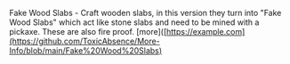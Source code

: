 Fake Wood Slabs - Craft wooden slabs, in this version they turn into "Fake Wood Slabs" which act like stone slabs and need to be mined with a pickaxe. These are also fire proof. [more]([https://example.com](https://github.com/ToxicAbsence/More-Info/blob/main/Fake%20Wood%20Slabs)

